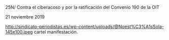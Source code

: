 25N/ Contra el ciberacoso y por la ratificación del Convenio 190 de la OIT

21 noviembre 2019

http://sindicato-periodistas.es/wp-content/uploads/@Noest%C3%A1sSola-145x100.jpeg
cartel manifestación.

